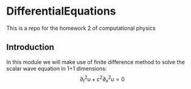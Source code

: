 # DifferentialEquations
This is a repo for the homework 2 of computational physics

## Introduction
In this module we will make use of finite difference method to solve the scalar wave equation in 1+1 dimensions:
$$\partial_t^2 u + c^2 \partial_x^2 u = 0$$
